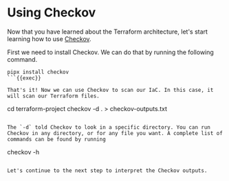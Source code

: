 # Using Checkov

Now that you have learned about the Terraform architecture, let's start learning how to use [Checkov](checkov.io). 

First we need to install Checkov. We can do that by running the following command. 

```
pipx install checkov
```{{exec}}

That's it! Now we can use Checkov to scan our IaC. In this case, it will scan our Terraform files.

```
cd terraform-project
checkov -d . > checkov-outputs.txt
```{{exec}}

The `-d` told Checkov to look in a specific directory. You can run Checkov in any directory, or for any file you want. A complete list of commands can be found by running

```
checkov -h
```{{copy}}

Let's continue to the next step to interpret the Checkov outputs. 